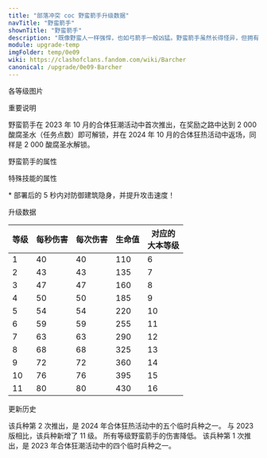 ```yaml
---
title: "部落冲突 coc 野蛮箭手升级数据"
navTitle: "野蛮箭手"
shownTitle: "野蛮箭手"
description: "既像野蛮人一样强悍，也如弓箭手一般凶猛。野蛮箭手虽然长得怪异，但拥有惊人的进攻实力。"
module: upgrade-temp
imgFolder: temp/0e09
wiki: https://clashofclans.fandom.com/wiki/Barcher
canonical: /upgrade/0e09-Barcher
---
```


<UnitInfo :folder="$frontmatter.imgFolder" imgSrc="Barcher_info.png" :imgAlt="$frontmatter.navTitle" :description="$frontmatter.description" />

<SmallTitle>各等级图片</SmallTitle>

<Panel>
    <UnitImgGroup :folder="$frontmatter.imgFolder">
        <UnitImg imgTitle="所有等级" imgSrc="Barcher1.png" />
    </UnitImgGroup>
</Panel>

<SmallTitle>重要说明</SmallTitle>

野蛮箭手在 2023 年 10 月的合体狂潮活动中首次推出，在奖励之路中达到 2 000 酸腐圣水（任务点数）即可解锁，并在 2024 年 10 月的合体狂热活动中返场，同样是 2 000 酸腐圣水解锁。

<SmallTitle>野蛮箭手的属性</SmallTitle>

<UnitProperties>
    <UnitProperty pKey="攻击偏好" pValue="无" />
    <UnitProperty pKey="伤害类型" pValue="单体伤害" />
    <UnitProperty pKey="攻击的目标" pValue="地面和空中目标" />
    <UnitProperty pKey="占据人口" pValue="3" />
    <UnitProperty pKey="移动速度" pValue="2.5 格/秒" />
    <UnitProperty pKey="攻击速度" pValue="1 秒/次" />
    <UnitProperty pKey="攻击距离" pValue="3.5 格" />
    <UnitProperty pKey="所需训练营等级" pValue="1" />
    <UnitProperty pKey="所需大本等级" pValue="6" />    
    <UnitProperty pKey="训练时间" pValue="12" :isTrainingTime="true" />
</UnitProperties>

<SmallTitle>特殊技能的属性</SmallTitle>

<UnitProperties>
    <UnitProperty pKey="特殊技能" pValue="狂暴披风<sup>*</sup>" />
    <UnitProperty pKey="伤害提升" pValue="70%" />
    <UnitProperty pKey="攻速提升" pValue="100%" />
    <UnitProperty pKey="移速提升" pValue="2.5 格/秒" />
</UnitProperties>

\* 部署后的 5 秒内对防御建筑隐身，并提升攻击速度！

<SmallTitle>升级数据</SmallTitle>

<UnitTable>

| 等级 | 每秒伤害 | 每次伤害 | 生命值 |对应的<br>大本等级|
| ---- |  ----   |  ----   |  ----  |       ---      |
|   1  |    40   |    40   |   110  |        6       |
|   2  |    43   |    43   |   135  |        7       |
|   3  |    47   |    47   |   160  |        8       |
|   4  |    50   |    50   |   185  |        9       |
|   5  |    54   |    54   |   220  |       10       |
|   6  |    59   |    59   |   255  |       11       |
|   7  |    63   |    63   |   290  |       12       |
|   8  |    68   |    68   |   325  |       13       |
|   9  |    72   |    72   |   360  |       14       |
|  10  |    76   |    76   |   395  |       15       |
|  11  |    80   |    80   |   430  |       16       |
</UnitTable>

<SmallTitle>更新历史</SmallTitle>

<Timeline>
    <TimelineItem date="2024/10/11">
        <TimelineRow>该兵种第 2 次推出，是 2024 年合体狂热活动中的五个临时兵种之一。</TimelineRow>
        <TimelineRow>与 2023 版相比，该兵种新增了 11 级。</TimelineRow>
    </TimelineItem>
    <TimelineItem date="2023/10/20">
        <TimelineRow>所有等级野蛮箭手的伤害降低。</TimelineRow>
    </TimelineItem>
    <TimelineItem date="2023/10/13">
        <TimelineRow>该兵种第 1 次推出，是 2023 年合体狂潮活动中的四个临时兵种之一。</TimelineRow>
    </TimelineItem>
    <TimelineItem :historyBottom="true" />
</Timeline>